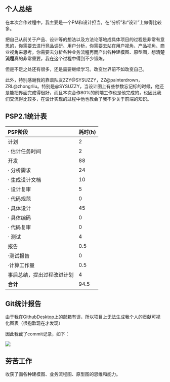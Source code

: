 ## 个人总结

在本次合作过程中，我主要是一个PM和设计担当，在“分析”和“设计”上做得比较多。

把自己从前关于产品、设计等的想法以及方法论落地成具体项目的过程是非常有意思的，你需要去进行竞品调研、用户分析，你需要去站在用户视角、产品视角、商业视角来思考，你需要去分析各种业务流程再而产出各种建模图、原型图，想清楚**流程**真的非常重要，我在这个过程中得到不少锻炼。

但是不足之处还有很多，还是需要继续学习。改变世界前不如改变自己。

此外，特别感谢我的靠谱队友ZZY@SYSUZZY，ZZ@painterdrown，ZRL@zhongrliu。特别是@SYSUZZY，当设计图上有些参数忘记标的时候，他还是能把界面完成得很好，而且本次合作80%的前端工作也是他完成的，也因此我们交流得比较多，在设计实现的过程中他也教会了我不少关于前端的知识。

## PSP2.1统计表

| PSP阶段                    | 耗时(h) |
| :------------------------- | :------ |
| 计划                       | 2       |
| · 估计任务时间             | 2       |
| 开发                       | 88      |
| · 分析需求                 | 24      |
| · 生成设计文档             | 10      |
| · 设计复审                 | 5       |
| · 代码规范                 | 0       |
| · 具体设计                 | 45      |
| · 具体编码                 | 0       |
| · 代码复审                 | 0       |
| · 测试                     | 4       |
| 报告                       | 0.5     |
| ·测试报告                  | 0       |
| ·计算工作量                | 0.5     |
| 事后总结，提出过程改进计划 | 4       |
| **合计**                   | 94.5    |

## Git统计报告

由于我在GithubDesktop上的邮箱有误，所以项目上无法生成我个人的贡献可视化图表（很抱歉现在才发现）

因此我截了commit记录，如下：

![](/Users/minxinzhong/Documents/GitHub/documents/final_reports/zmx_git.png)

## 劳苦工作

收获了画各种建模图、业务流程图、原型图的思维和能力。